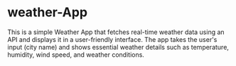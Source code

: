 # weather-App
This is a simple Weather App that fetches real-time weather data using an API and displays it in a user-friendly interface. The app takes the user's input (city name) and shows essential weather details such as temperature, humidity, wind speed, and weather conditions.
